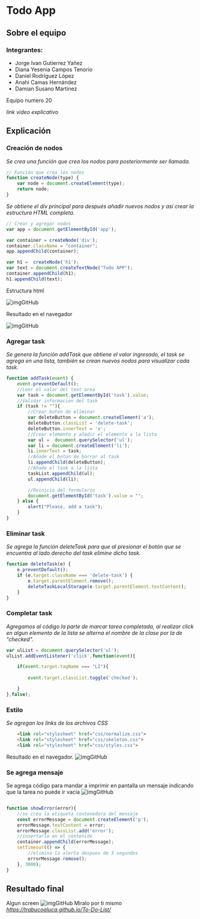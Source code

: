 # Todo App

## Sobre el equipo
### Integrantes:
- Jorge Ivan Gutierrez Yañez
- Diana Yesenia Campos Tenorio
- Daniel Rodríguez López
- Anahi Camas Hernández 
- Damian Susano Martinez 

Equipo numero 20

_link video explicativo_ 

## Explicación
### Creación de nodos
_Se crea una función que crea los nodos para posteriormente ser llamada._ 

```javascript
// Función que crea los nodos 
function createNode(type) {
    var node = document.createElement(type);
    return node;
}
```
_Se obtiene el div principal para después añadir nuevos nodos y así crear la estructura HTML completa._
```javascript
// Crear y agregar nodos 
var app = document.getElementById('app');

var container = createNode('div');
container.className = "container";
app.appendChild(container);

var h1 =  createNode('h1');
var text = document.createTextNode("Todo APP");
container.appendChild(h1);
h1.appendChild(text);
```
Estructura html

![imgGitHub](https://github.com/trabucoaluca/To-Do-List/blob/master/img/estructurahtml.png)

Resultado en el navegador

![imgGitHub](https://github.com/trabucoaluca/To-Do-List/blob/master/img/interfazsinestilo.png)

### Agregar task
_Se genera la función addTask que obtiene el valor ingresado, el task se agrega en una lista, también se crean nuevos nodos para visualizar cada task._
```javascript
function addTask(event) {
    event.preventDefault();
    //Leer el valor del text area
    var task = document.getElementById('task').value;
    //Validar informacion del task
    if (task != ""){
        //Crear boton de eliminar
        var deleteButton = document.createElement('a');
        deleteButton.classList = 'delete-task';
        deleteButton.innerText = 'x';
        //Crear elemento y añadir el elemento a la lista
        var ul =  document.querySelector('ul');
        var li = document.createElement('li');
        li.innerText = task;
        //Añade el boton de borrar al task
        li.appendChild(deleteButton);
        //Añade el task a la lista
        taskList.appendChild(ul);
        ul.appendChild(li);

        //Reinicio del formulario
        document.getElementById('task').value = "";
    } else {
        alert("Please, add a task");
    }
}
```
### Eliminar task
_Se agrega la función deleteTask para que al presionar el botón que se encuentra al lado derecho del task elimine dicho task._
```javascript
function deleteTask(e) {
    e.preventDefault();
    if (e.target.className === 'delete-task') {
        e.target.parentElement.remove();
        deleteTaskLocalStorage(e.target.parentElement.textContent);
    }
}
```
### Completar task
_Agregamos al código la parte de marcar tarea completada, al realizar click en algun elemento de la lista se alterna el nombre de la clase por la de "checked"._
```javascript
var ulList = document.querySelector('ul');
ulList.addEventListener('click',function(event){

    if(event.target.tagName === "LI"){
        
        event.target.classList.toggle('checked');

    }
},false);
```
### Estilo
_Se agregan los links de los archivos CSS_
```html
    <link rel="stylesheet" href="css/normalize.css">
    <link rel="stylesheet" href="css/skeleton.css">
    <link rel="stylesheet" href="css/styles.css">
```
Resultado en el navegador.
![imgGitHub](https://github.com/trabucoaluca/To-Do-List/blob/master/img/Task-completed.png)


### Se agrega mensaje
Se agrega código para mandar a imprimir en pantalla un mensaje indicando que la tarea no puede ir vacía
![imgGitHub](https://github.com/trabucoaluca/To-Do-List/blob/master/img/msjError.png)
```javascript

function showError(error){
    //se crea la etiqueta contenedora del mensaje
    const errorMessage = document.createElement('p');
    errorMessage.textContent = error;
    errorMessage.classList.add('error');
    //insertarlo en el contenido     
    container.appendChild(errorMessage);
    setTimeout(() => {
        //elimina la alerta despues de 3 segundos
        errorMessage.remove();
    }, 3000);
}
```
## Resultado final 
Algun screen
![imgGitHub](https://github.com/trabucoaluca/To-Do-List/blob/master/img/imgEnd.png)
Miralo por ti mismo
 _https://trabucoaluca.github.io/To-Do-List/_
 
 
